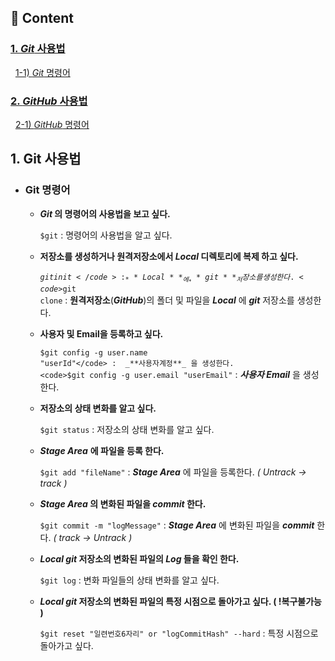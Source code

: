 ## 📝 Content
### **[1. _Git_ 사용법](#1.-Git-사용법)**   
&nbsp;&nbsp;[1-1) _Git_ 명령어](#Git-명령어)      
### **[2. _GitHub_ 사용법](#2.GitHub-사용법)**      
&nbsp;&nbsp;[2-1) _GitHub_ 명령어](#GitHub-명령어)   
  
## 1. Git 사용법   
  - ### Git 명령어   
  
    - **_Git_ 의 명령어의 사용법을 보고 싶다.**   
           
       <code>$git</code> : 명령어의 사용법을 알고 싶다.  
    
    - **저장소를 생성하거나 원격저장소에서 _Local_ 디렉토리에 복제 하고 싶다.**   
        
       <code>$git init</code> : _**Local**_ 에 _**git**_ 저장소를 생성한다.   
       <code>$git clone</code> : **원격저장소**(_**GitHub**_)의 폴더 및 파일을 _**Local**_ 에 _**git**_ 저장소를 생성한다.   
          
    - **사용자 및 Email을 등록하고 싶다.**   
       
       <code>$git config -g user.name "userId"</code> :  _**사용자계정**_ 을 생성한다.   
       <code>$git config -g user.email "userEmail"</code> :  _**사용자 Email**_ 을 생성한다.   
          
    - **저장소의 상태 변화를 알고 싶다.**   
         
       <code>$git status</code> : 저장소의 상태 변화를 알고 싶다.   
          
    - _**Stage Area**_ **에 파일을 등록 한다.**   
       
       <code>$git add "fileName"</code> : _**Stage Area**_ 에 파일을 등록한다. _( Untrack -> track )_
    
    - **_Stage Area_ 의 변화된 파일을 _commit_ 한다.**   
        
       <code>$git commit -m "logMessage"</code> : _**Stage Area**_ 에 변화된 파일을 _**commit**_ 한다. _( track -> Untrack )_
  
    - **_Local_ _git_ 저장소의 변화된 파일의 _Log_ 들을 확인 한다.**   
       
       <code>$git log</code> :  변화 파일들의 상태 변화를 알고 싶다.   
          
    - **_Local_ _git_ 저장소의 변화된 파일의 특정 시점으로 돌아가고 싶다. ( !복구불가능 )**    
           
       <code>$git reset "일련번호6자리" or "logCommitHash" --hard</code> : 특정 시점으로 돌아가고 싶다.    
 
